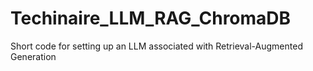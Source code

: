 # Techinaire_LLM_RAG_ChromaDB
Short code for setting up an LLM associated with Retrieval-Augmented Generation
